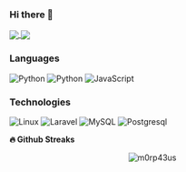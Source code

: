 ### Hi there 👋

<!--
**AmeerFaisalAdanan/AmeerFaisalAdanan** is a ✨ _special_ ✨ repository because its `README.md` (this file) appears on your GitHub profile.

Here are some ideas to get you started:

- 🔭 I’m currently working on ...
- 🌱 I’m currently learning ...
- 👯 I’m looking to collaborate on ...
- 🤔 I’m looking for help with ...
- 💬 Ask me about ...
- 📫 How to reach me: ...
- 😄 Pronouns: ...
- ⚡ Fun fact: ...
-->


<a href="https://github-readme-stats.vercel.app/api?username=AmeerFaisalAdanan&count_private=true&show_icons=true&theme=chartreuse-dark">
  <img align="center" src="https://github-readme-stats.vercel.app/api?username=AmeerFaisalAdanan&bg_color=30,e96443,904e95&title_color=fff&text_color=fff" />
</a>
<a href="https://github.com/AmeerFaisalAdanan">
  <img align="center" src="https://github-readme-stats.vercel.app/api/top-langs/?username=AmeerFaisalAdanan&bg_color=30,e96443,904e95&title_color=fff&text_color=fff" />
</a>


### Languages
![Python](https://img.shields.io/badge/-PHP-000?&logo=PHP)
![Python](https://img.shields.io/badge/-Python-000?&logo=Python)
![JavaScript](https://img.shields.io/badge/-JavaScript-000?&logo=JavaScript)


### Technologies

![Linux](https://img.shields.io/badge/-Linux-000?&logo=Linux)
![Laravel](https://img.shields.io/badge/-Laravel-000?&logo=Laravel)
![MySQL](https://img.shields.io/badge/-MySQL-000?&logo=MySQL)
![Postgresql](https://img.shields.io/badge/-Postgresql-000?&logo=Postgresql)



<b>🔥 Github Streaks</b>
<p align="center"><img src="https://github-readme-streak-stats.herokuapp.com/?user=AmeerFaisalAdanan&theme=black-ice&hide_border=true&stroke=0000&background=0D1117&ring=e05397&fire=e05397&currStreakLabel=e05397&bg_color=30,e96443,904e95&title_color=fff&text_color=fff" alt="m0rp43us" /></p>
